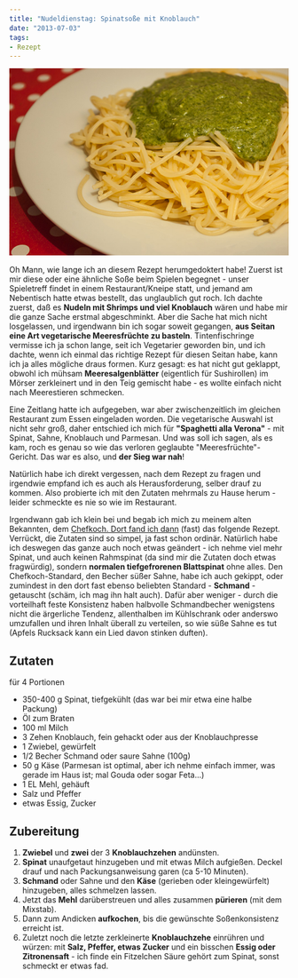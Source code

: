 ```yaml
---
title: "Nudeldienstag: Spinatsoße mit Knoblauch"
date: "2013-07-03" 
tags:
- Rezept
---
```


[![spinatsauce_nudeln](images/spinatsauce_nudeln.jpg)](http://apfeleimer.files.wordpress.com/2013/07/spinatsauce_nudeln.jpg)

Oh Mann, wie lange ich an diesem Rezept herumgedoktert habe! Zuerst ist mir diese oder eine ähnliche Soße beim Spielen begegnet - unser Spieletreff findet in einem Restaurant/Kneipe statt, und jemand am Nebentisch hatte etwas bestellt, das unglaublich gut roch. Ich dachte zuerst, daß es **Nudeln mit Shrimps und viel Knoblauch** wären und habe mir die ganze Sache erstmal abgeschminkt. Aber die Sache hat mich nicht losgelassen, und irgendwann bin ich sogar soweit gegangen, **aus Seitan eine Art vegetarische Meeresfrüchte zu basteln**. Tintenfischringe vermisse ich ja schon lange, seit ich Vegetarier geworden bin, und ich dachte, wenn ich einmal das richtige Rezept für diesen Seitan habe, kann ich ja alles mögliche draus formen. Kurz gesagt: es hat nicht gut geklappt, obwohl ich mühsam **Meeresalgenblätter** (eigentlich für Sushirollen) im Mörser zerkleinert und in den Teig gemischt habe - es wollte einfach nicht nach Meerestieren schmecken.

Eine Zeitlang hatte ich aufgegeben, war aber zwischenzeitlich im gleichen Restaurant zum Essen eingeladen worden. Die vegetarische Auswahl ist nicht sehr groß, daher entschied ich mich für **"Spaghetti alla Verona"** - mit Spinat, Sahne, Knoblauch und Parmesan. Und was soll ich sagen, als es kam, roch es genau so wie das verloren geglaubte "Meeresfrüchte"-Gericht. Das war es also, und **der Sieg war nah**!

Natürlich habe ich direkt vergessen, nach dem Rezept zu fragen und irgendwie empfand ich es auch als Herausforderung, selber drauf zu kommen. Also probierte ich mit den Zutaten mehrmals zu Hause herum - leider schmeckte es nie so wie im Restaurant.

Irgendwann gab ich klein bei und begab ich mich zu meinem alten Bekannten, dem [Chefkoch. Dort fand ich dann](http://www.chefkoch.de/rezepte/48501016462319/Spaghetti-mit-Spinatsauce.html "Ur-Rezept bei chefkoch.de") (fast) das folgende Rezept. Verrückt, die Zutaten sind so simpel, ja fast schon ordinär. Natürlich habe ich deswegen das ganze auch noch etwas geändert - ich nehme viel mehr Spinat, und auch keinen Rahmspinat (da sind mir die Zutaten doch etwas fragwürdig), sondern **normalen tiefgefrorenen Blattspinat** ohne alles. Den Chefkoch-Standard, den Becher süßer Sahne, habe ich auch gekippt, oder zumindest in den dort fast ebenso beliebten Standard - **Schmand** - getauscht (schäm, ich mag ihn halt auch). Dafür aber weniger - durch die vorteilhaft feste Konsistenz haben halbvolle Schmandbecher wenigstens nicht die ärgerliche Tendenz, allenthalben im Kühlschrank oder anderswo umzufallen und ihren Inhalt überall zu verteilen, so wie süße Sahne es tut (Apfels Rucksack kann ein Lied davon stinken duften).

## Zutaten

für 4 Portionen

- 350-400 g Spinat, tiefgekühlt (das war bei mir etwa eine halbe Packung)
- Öl zum Braten
- 100 ml Milch
- 3 Zehen Knoblauch, fein gehackt oder aus der Knoblauchpresse
- 1 Zwiebel, gewürfelt
- 1/2 Becher Schmand oder saure Sahne (100g)
- 50 g Käse (Parmesan ist optimal, aber ich nehme einfach immer, was gerade im Haus ist; mal Gouda oder sogar Feta...)
- 1 EL Mehl, gehäuft
- Salz und Pfeffer
- etwas Essig, Zucker

## Zubereitung

1. **Zwiebel** und **zwei** der 3 **Knoblauchzehen** andünsten.
2. **Spinat** unaufgetaut hinzugeben und mit etwas Milch aufgießen. Deckel drauf und nach Packungsanweisung garen (ca 5-10 Minuten).
3. **Schmand** oder Sahne und den **Käse** (gerieben oder kleingewürfelt) hinzugeben, alles schmelzen lassen.
4. Jetzt das **Mehl** darüberstreuen und alles zusammen **pürieren** (mit dem Mixstab).
5. Dann zum Andicken **aufkochen**, bis die gewünschte Soßenkonsistenz erreicht ist.
6. Zuletzt noch die letzte zerkleinerte **Knoblauchzehe** einrühren und würzen: mit **Salz, Pfeffer, etwas Zucker** und ein bisschen **Essig oder Zitronensaft** - ich finde ein Fitzelchen Säure gehört zum Spinat, sonst schmeckt er etwas fad.
